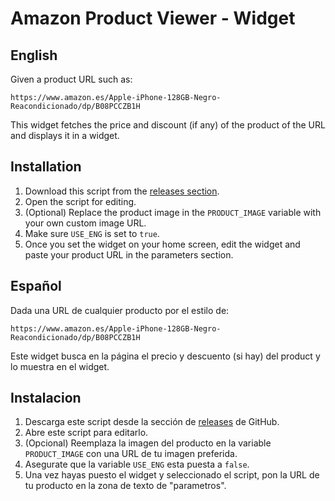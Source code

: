 # Amazon Product Viewer - Widget
## English
Given a product URL such as:
```
https://www.amazon.es/Apple-iPhone-128GB-Negro-Reacondicionado/dp/B08PCCZB1H
```
This widget fetches the price and discount (if any) of the product of the URL and displays it in a widget.

## Installation
1. Download this script from the [releases section](https://github.com/SkinnyDevi/scriptable/releases).
2. Open the script for editing.
3. (Optional) Replace the product image in the `PRODUCT_IMAGE` variable with your own custom image URL.
4. Make sure `USE_ENG` is set to `true`.
5. Once you set the widget on your home screen, edit the widget and paste your product URL in the parameters section.


## Español
Dada una URL de cualquier producto por el estilo de:
```
https://www.amazon.es/Apple-iPhone-128GB-Negro-Reacondicionado/dp/B08PCCZB1H
```
Este widget busca en la página el precio y descuento (si hay) del product y lo muestra en el widget.

## Instalacion
1. Descarga este script desde la sección de [releases](https://github.com/SkinnyDevi/scriptable/releases) de GitHub.
2. Abre este script para editarlo.
3. (Opcional) Reemplaza la imagen del producto en la variable `PRODUCT_IMAGE` con una URL de tu imagen preferida.
4. Asegurate que la variable `USE_ENG` esta puesta a `false`.
5. Una vez hayas puesto el widget y seleccionado el script, pon la URL de tu producto en la zona de texto de "parametros".
